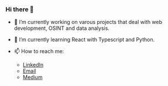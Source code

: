 <!-- its README.md will appear on your profile! -->

### Hi there 👋

- 🔭 I’m currently working on varous projects that deal with web development, OSINT and data analysis.
- 🌱 I’m currently learning React with Typescript and Python.

- 📫 How to reach me:
  - [LinkedIn](https://www.linkedin.com/in/gkndungu99/)
  - [Email](mailto:gkndungu99@gmail.com)
  - [Medium](https://medium.com/@gkndungu99/)

